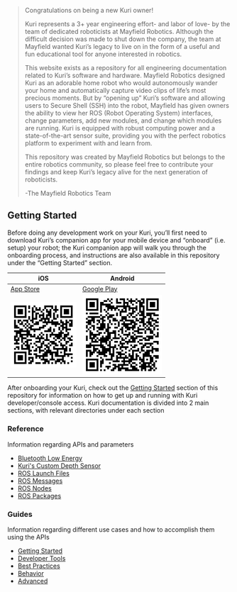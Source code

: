 > Congratulations on being a new Kuri owner!
>
> Kuri represents a 3+ year engineering effort- and labor of love- by the team of 
dedicated roboticists at Mayfield Robotics. Although the difficult decision was 
made to shut down the company, the team at Mayfield wanted Kuri’s legacy to 
live on in the form of a useful and fun educational tool for anyone interested 
in robotics.
>
> This website exists as a repository for all engineering documentation related 
to Kuri’s software and hardware. Mayfield Robotics designed Kuri as an adorable 
home robot who would autonomously wander your home and automatically capture 
video clips of life’s most precious moments. But by “opening up” Kuri’s 
software and allowing users to Secure Shell (SSH) into the robot, Mayfield has 
given owners the ability to view her ROS (Robot Operating System) interfaces, 
change parameters, add new modules, and change which modules are running. Kuri 
is equipped with robust computing power and a state-of-the-art sensor suite, 
providing you with the perfect robotics platform to experiment with and learn 
from. 
>
> This repository was created by Mayfield Robotics but belongs to the entire 
robotics community, so please feel free to contribute your findings and keep 
Kuri’s legacy alive for the next generation of roboticists. 
>
> -The Mayfield Robotics Team

## Getting Started 
Before doing any development work on your Kuri, you’ll first need to download 
Kuri’s companion app for your mobile device and “onboard” (i.e. setup) your 
robot; the Kuri companion app will walk you through the onboarding process, and 
instructions are also available in this repository under the “Getting Started” 
section. 

iOS | Android
--- | ---
[App Store](https://apps.apple.com/us/app/kuri-robot/id1276278179) | [Google Play](https://play.google.com/store/apps/details?id=com.mayfieldrobotics.kuri.enterprise.master)
![Kuri iOS App QR Code](/assets/images/qr-kuri-app-ios.png)| ![Kuri Android App QR Code](/assets/images/qr-kuri-app-android.png)

After onboarding your Kuri, check out the 
[Getting Started](/guides/getting-started) section of this repository for 
information on how to get up and running with Kuri developer/console access.
Kuri documentation is divided into 2 main sections, with relevant directories 
under each section

### Reference
Information regarding APIs and parameters  
- [Bluetooth Low Energy](/reference/btle/using-the-btle-interface.md/)  
- [Kuri's Custom Depth Sensor](/reference/depth-sensor/using-depth-sensor-interface.md)  
- [ROS Launch Files](/reference/ros-launch-files/)  
- [ROS Messages](/reference/ros-messages)  
- [ROS Nodes](/reference/ros-nodes)  
- [ROS Packages](/reference/ros-packages)  

### Guides
Information regarding different use cases and how to accomplish them using the 
APIs  
- [Getting Started](/guides/getting-started)
- [Developer Tools](/guides/developer-tools)
- [Best Practices](/guides/best-practices)
- [Behavior](/guides/behavior)
- [Advanced](/guides/advanced)




